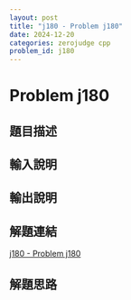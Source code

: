 ```yaml
---
layout: post
title: "j180 - Problem j180"
date: 2024-12-20
categories: zerojudge cpp
problem_id: j180
---
```


# Problem j180

## 題目描述



## 輸入說明



## 輸出說明



## 解題連結

[j180 - Problem j180](https://zerojudge.tw/ShowProblem?problemid=j180)

## 解題思路

